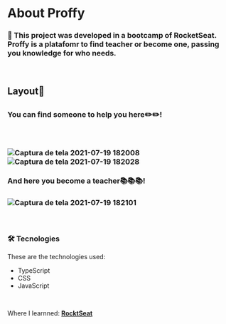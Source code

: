 
<h1>About Proffy</h1>

<h3> 📖 This project was developed in a bootcamp of RocketSeat. Proffy is a platafomr to find teacher or become one, passing you knowledge for who needs. </h3> 
  <br/>
 
  <h2>Layout🎨<h2>
  
<h3> You can find someone to help you here✏️✏️!<h3>
<br>

![Captura de tela 2021-07-19 182008](https://user-images.githubusercontent.com/83052668/126229458-12e6d113-059f-41a7-98a2-abe07da9e1b0.png)
<br>
![Captura de tela 2021-07-19 182028](https://user-images.githubusercontent.com/83052668/126229460-ea81d5d0-4d3d-4d76-acf0-a8bdec174764.png)
    
 
<h3> And here you become a teacher📚📚📚! <h3>
  
      
![Captura de tela 2021-07-19 182101](https://user-images.githubusercontent.com/83052668/126229462-e2a96efd-b54a-4aa2-8791-6428ca6159d6.png)


 
<br>

### 🛠 Tecnologies

These are the technologies used:

- TypeScript
- CSS
- JavaScript
<br>
    

Where I learnned: [**RocktSeat**](https://app.rocketseat.com.br/)







